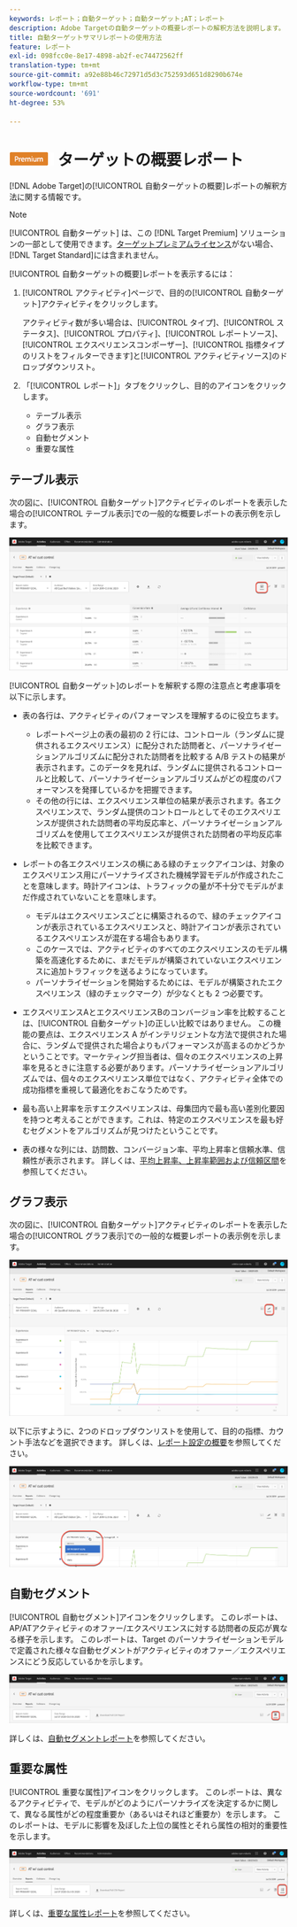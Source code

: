 ```yaml
---
keywords: レポート；自動ターゲット；自動ターゲット;AT；レポート
description: Adobe Targetの自動ターゲットの概要レポートの解釈方法を説明します。 このレポートから、自動セグメントレポートと重要属性レポートに切り替えることができます。
title: 自動ターゲットサマリレポートの使用方法
feature: レポート
exl-id: 098fcc0e-8e17-4898-ab2f-ec74472562ff
translation-type: tm+mt
source-git-commit: a92e88b46c72971d5d3c752593d651d8290b674e
workflow-type: tm+mt
source-wordcount: '691'
ht-degree: 53%

---
```


# ![PREMIUM自動](/help/assets/premium.png) ターゲットの概要レポート

[!DNL Adobe Target]の[!UICONTROL 自動ターゲットの概要]レポートの解釈方法に関する情報です。

>[!NOTE]
>
>[!UICONTROL 自動ターゲット] は、この [!DNL Target Premium] ソリューションの一部として使用できます。[ターゲットプレミアムライセンス](/help/c-intro/intro.md#premium)がない場合、[!DNL Target Standard]には含まれません。

[!UICONTROL 自動ターゲットの概要]レポートを表示するには：

1. [!UICONTROL アクティビティ]ページで、目的の[!UICONTROL 自動ターゲット]アクティビティをクリックします。

   アクティビティ数が多い場合は、[!UICONTROL タイプ]、[!UICONTROL ステータス]、[!UICONTROL プロパティ]、[!UICONTROL レポートソース]、[!UICONTROL エクスペリエンスコンポーザー]、[!UICONTROL 指標タイプのリストをフィルターできます]と[!UICONTROL アクティビティソース]のドロップダウンリスト。

1. 「[!UICONTROL レポート]」タブをクリックし、目的のアイコンをクリックします。

   * テーブル表示
   * グラフ表示
   * 自動セグメント
   * 重要な属性

## テーブル表示

次の図に、[!UICONTROL 自動ターゲット]アクティビティのレポートを表示した場合の[!UICONTROL テーブル表示]での一般的な概要レポートの表示例を示します。

![自動ターゲット表表示レポート](/help/c-reports/assets/at-table-view.png)

[!UICONTROL 自動ターゲット]のレポートを解釈する際の注意点と考慮事項を以下に示します。

* 表の各行は、アクティビティのパフォーマンスを理解するのに役立ちます。

   * レポートページ上の表の最初の 2 行には、コントロール（ランダムに提供されるエクスペリエンス）に配分された訪問者と、パーソナライゼーションアルゴリズムに配分された訪問者を比較する A/B テストの結果が表示されます。このデータを見れば、ランダムに提供されるコントロールと比較して、パーソナライゼーションアルゴリズムがどの程度のパフォーマンスを発揮しているかを把握できます。
   * その他の行には、エクスペリエンス単位の結果が表示されます。各エクスペリエンスで、ランダム提供のコントロールとしてそのエクスペリエンスが提供された訪問者の平均反応率と、パーソナライゼーションアルゴリズムを使用してエクスペリエンスが提供された訪問者の平均反応率を比較できます。

* レポートの各エクスペリエンスの横にある緑のチェックアイコンは、対象のエクスペリエンス用にパーソナライズされた機械学習モデルが作成されたことを意味します。時計アイコンは、トラフィックの量が不十分でモデルがまだ作成されていないことを意味します。

   * モデルはエクスペリエンスごとに構築されるので、緑のチェックアイコンが表示されているエクスペリエンスと、時計アイコンが表示されているエクスペリエンスが混在する場合もあります。
   * このケースでは、アクティビティのすべてのエクスペリエンスのモデル構築を高速化するために、まだモデルが構築されていないエクスペリエンスに追加トラフィックを送るようになっています。
   * パーソナライゼーションを開始するためには、モデルが構築されたエクスペリエンス（緑のチェックマーク）が少なくとも 2 つ必要です。

* エクスペリエンスAとエクスペリエンスBのコンバージョン率を比較することは、[!UICONTROL 自動ターゲット]の正しい比較ではありません。 この機能の要点は、エクスペリエンス A がインテリジェントな方法で提供された場合に、ランダムで提供された場合よりもパフォーマンスが高まるのかどうかということです。マーケティング担当者は、個々のエクスペリエンスの上昇率を見るときに注意する必要があります。パーソナライゼーションアルゴリズムでは、個々のエクスペリエンス単位ではなく、アクティビティ全体での成功指標を重視して最適化をおこなうためです。
* 最も高い上昇率を示すエクスペリエンスは、母集団内で最も高い差別化要因を持つと考えることができます。これは、特定のエクスペリエンスを最も好むセグメントをアルゴリズムが見つけたということです。
* 表の様々な列には、訪問数、コンバージョン率、平均上昇率と信頼水準、信頼性が表示されます。 詳しくは、[平均上昇率、上昇率範囲および信頼区間](/help/c-reports/c-report-settings/average-lift-bounds-and-confidence-interval.md)を参照してください。

## グラフ表示

次の図に、[!UICONTROL 自動ターゲット]アクティビティのレポートを表示した場合の[!UICONTROL グラフ表示]での一般的な概要レポートの表示例を示します。

![自動ターゲットグラフ表示レポート](/help/c-reports/assets/at-graph-view.png)

以下に示すように、2つのドロップダウンリストを使用して、目的の指標、カウント手法などを選択できます。 詳しくは、[レポート設定の概要](/help/c-reports/c-report-settings/report-settings.md)を参照してください。

![自動ターゲットグラフ表示レポート](/help/c-reports/assets/at-graph-view-2.png)

## 自動セグメント

[!UICONTROL 自動セグメント]アイコンをクリックします。 このレポートは、AP/ATアクティビティのオファー/エクスペリエンスに対する訪問者の反応が異なる様子を示します。 このレポートは、Target のパーソナライゼーションモデルで定義された様々な自動セグメントがアクティビティのオファー／エクスペリエンスにどう反応しているかを示します。

![自動セグメントアイコン](/help/c-reports/assets/icon-automated-sements.png)

詳しくは、[自動セグメントレポート](/help/c-reports/c-personalization-insights-reports/automated-segments-report.md)を参照してください。

## 重要な属性

[!UICONTROL 重要な属性]アイコンをクリックします。 このレポートは、異なるアクティビティで、モデルがどのようにパーソナライズを決定するかに関して、異なる属性がどの程度重要か（あるいはそれほど重要か）を示します。 このレポートは、モデルに影響を及ぼした上位の属性とそれら属性の相対的重要性を示します。

![重要な属性アイコン](/help/c-reports/assets/icon-important-attributes.png)

詳しくは、[重要な属性レポート](/help/c-reports/c-personalization-insights-reports/important-attributes-report.md)を参照してください。
